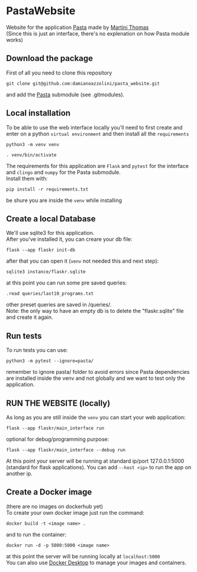 # PastaWebsite
Website for the application [Pasta]( https://github.com/damianoazzolini/pasta) made by [Martini Thomas](https://github.com/MartiniThomas)<br />
(Since this is just an interface, there's no explenation on how Pasta module works)
## Download the package
First of all you need to clone this repository
```
git clone git@github.com:damianoazzolini/pasta_website.git
```
and add the [Pasta]( https://github.com/damianoazzolini/pasta) submodule (see .gitmodules).
<br />

## Local installation
To be able to use the web interface locally you'll need to first create and enter on a python `virtual environment`
and then install all the `requirements` <br />

```
python3 -m venv venv
```

```
. venv/bin/activate
```
The requirements for this application are `Flask` and `pytest` for the interface and `clingo` and `numpy` for the Pasta submodule. <br/> Install them with:
```
pip install -r requirements.txt
```
be shure you are inside the `venv` while installing

## Create a local Database
We'll use sqlite3 for this application. <br />
After you've installed it, you can creare your db file:
```
flask --app flaskr init-db
```

after that you can open it (`venv` not needed this and next step):
```
sqlite3 instance/flaskr.sqlite
```

at this point you can run some pre saved queries:
```
.read queries/last10_programs.txt
```
other preset queries are saved in /queries/. <br />
Note: the only way to have an empty db is to delete the "flaskr.sqlite" file and create it again.<br />

## Run tests
To run tests you can use:
```
python3 -m pytest --ignore=pasta/
```
remember to ignore pasta/ folder to avoid errors since Pasta dependencies are installed inside the venv and not globally
and we want to test only the application.

## RUN THE WEBSITE (locally)
As long as you are still inside the `venv` you can start your web application:
```
flask --app flaskr/main_interface run
```
optional for debug/programming purpose:
```
flask --app flaskr/main_interface --debug run
```
At this point your server will be running at standard ip/port 127.0.0.1:5000 (standard for flask applications). You can add `--host <ip>` to run the app on another ip.
<br />

## Create a Docker image
(there are no images on dockerhub yet) <br/>
To create your own docker image just run the command:
```
docker build -t <image name> .
```
and to run the container:
```
docker run -d -p 5000:5000 <image name>
```
at this point the server will be running locally at `localhost:5000` <br/>
You can also use [Docker Desktop](https://www.docker.com/products/docker-desktop/) to manage your images and containers.